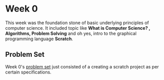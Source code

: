 # Week 0

This week was the foundation stone of basic underlying principles of computer science.
It included topic like **What is Computer Science? , Algorithms, Problem Solving** and oh yes, intro to the graphical programming language **Scratch**.


## Problem Set

Week 0's [problem set](https://cs50.harvard.edu/x/2022/psets/0/) just consisted of a creating a scratch project as per certain specifications.

